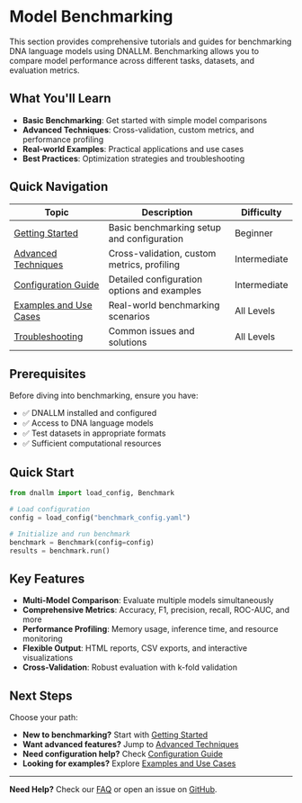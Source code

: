 # Model Benchmarking

This section provides comprehensive tutorials and guides for benchmarking DNA language models using DNALLM. Benchmarking allows you to compare model performance across different tasks, datasets, and evaluation metrics.

## What You'll Learn

- **Basic Benchmarking**: Get started with simple model comparisons
- **Advanced Techniques**: Cross-validation, custom metrics, and performance profiling
- **Real-world Examples**: Practical applications and use cases
- **Best Practices**: Optimization strategies and troubleshooting

## Quick Navigation

| Topic | Description | Difficulty |
|-------|-------------|------------|
| [Getting Started](getting_started.md) | Basic benchmarking setup and configuration | Beginner |
| [Advanced Techniques](advanced_techniques.md) | Cross-validation, custom metrics, profiling | Intermediate |
| [Configuration Guide](configuration.md) | Detailed configuration options and examples | Intermediate |
| [Examples and Use Cases](examples.md) | Real-world benchmarking scenarios | All Levels |
| [Troubleshooting](troubleshooting.md) | Common issues and solutions | All Levels |

## Prerequisites

Before diving into benchmarking, ensure you have:

- ✅ DNALLM installed and configured
- ✅ Access to DNA language models
- ✅ Test datasets in appropriate formats
- ✅ Sufficient computational resources

## Quick Start

```python
from dnallm import load_config, Benchmark

# Load configuration
config = load_config("benchmark_config.yaml")

# Initialize and run benchmark
benchmark = Benchmark(config=config)
results = benchmark.run()
```

## Key Features

- **Multi-Model Comparison**: Evaluate multiple models simultaneously
- **Comprehensive Metrics**: Accuracy, F1, precision, recall, ROC-AUC, and more
- **Performance Profiling**: Memory usage, inference time, and resource monitoring
- **Flexible Output**: HTML reports, CSV exports, and interactive visualizations
- **Cross-Validation**: Robust evaluation with k-fold validation

## Next Steps

Choose your path:

- **New to benchmarking?** Start with [Getting Started](getting_started.md)
- **Want advanced features?** Jump to [Advanced Techniques](advanced_techniques.md)
- **Need configuration help?** Check [Configuration Guide](configuration.md)
- **Looking for examples?** Explore [Examples and Use Cases](examples.md)

---

**Need Help?** Check our [FAQ](../../faq/faq.md) or open an issue on [GitHub](https://github.com/zhangtaolab/DNALLM/issues).
